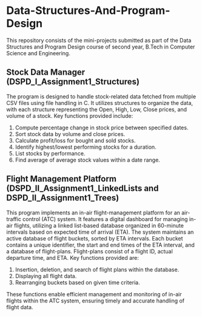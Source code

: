 # Data-Structures-And-Program-Design
This repository consists of the mini-projects submitted as part of the Data Structures and Program Design course of second year, B.Tech in Computer Science and Engineering.

## Stock Data Manager (DSPD_I_Assignment1_Structures)
The program is designed to handle stock-related data fetched from multiple CSV files using file handling in C. It utilizes structures to organize the data, with each structure representing the Open, High, Low, Close prices, and volume of a stock. Key functions provided include:
1) Compute percentage change in stock price between specified dates.
2) Sort stock data by volume and close prices.
3) Calculate profit/loss for bought and sold stocks.
4) Identify highest/lowest performing stocks for a duration.
5) List stocks by performance.
6) Find average of average stock values within a date range.

## Flight Management Platform (DSPD_II_Assignment1_LinkedLists and DSPD_II_Assignment1_Trees)
This program implements an in-air flight-management platform for an air-traffic control (ATC) system. It features a digital dashboard for managing in-air flights, utilizing a linked list-based database organized in 60-minute intervals based on expected time of arrival (ETA).
The system maintains an active database of flight buckets, sorted by ETA intervals. Each bucket contains a unique identifier, the start and end times of the ETA interval, and a database of flight-plans. Flight-plans consist of a flight ID, actual departure time, and ETA.
Key functions provided are:
1) Insertion, deletion, and search of flight plans within the database.
2) Displaying all flight data.
3) Rearranging buckets based on given time criteria.

These functions enable efficient management and monitoring of in-air flights within the ATC system, ensuring timely and accurate handling of flight data.

